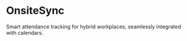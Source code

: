 # OnsiteSync
Smart attendance tracking for hybrid workplaces, seamlessly integrated with calendars.
